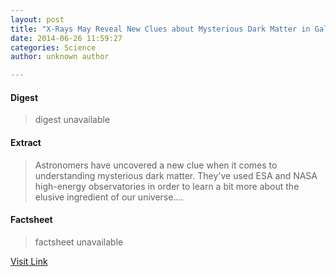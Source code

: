 ```yaml
---
layout: post
title: "X-Rays May Reveal New Clues about Mysterious Dark Matter in Galaxy Clusters"
date: 2014-06-26 11:59:27
categories: Science
author: unknown author

---
```



#### Digest
>digest unavailable

#### Extract
>Astronomers have uncovered a new clue when it comes to understanding mysterious dark matter. They've used ESA and NASA high-energy observatories in order to learn a bit more about the elusive ingredient of our universe....

#### Factsheet
>factsheet unavailable

[Visit Link](http://www.scienceworldreport.com/articles/15674/20140626/x-rays-reveal-new-clues-mysterious-dark-matter-galaxy-clusters.htm)


